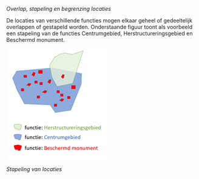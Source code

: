 *Overlap, stapeling en begrenzing locaties*

De locaties van verschillende functies mogen elkaar geheel of gedeeltelijk
overlappen of gestapeld worden. Onderstaande figuur toont als voorbeeld een
stapeling van de functies Centrumgebied, Herstructureringsgebied en Beschermd
monument.

![](media/8129948ae8229275a822881ac6cb34cf.png)

*Stapeling van locaties*

